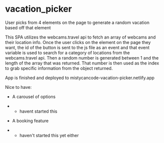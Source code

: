 # vacation_picker
User picks from 4 elements on the page to generate a random vacation based off that element


This SPA utilizes the webcams.travel api to fetch an array of webcams and their location info. Once the user clicks on the element on the page they want, the id of the button is sent to the js file as an event and that event variable is used to search for a category of locations from the webcams.travel api. Then a random number is generated between 1 and the length of the array that was returned. That number is then used as the index to grab specific information from the object returned.

App is finished and deployed to mistycancode-vacation-picker.netlify.app

Nice to have:
* A carousel of options
* * havent started this

* A booking feature
* * haven't started this yet either
